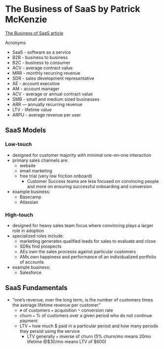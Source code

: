 # The Business of SaaS by Patrick McKenzie

[The Business of SaaS article](https://stripe.com/atlas/guides/business-of-saas)

Acronyms

- SaaS - software as a service
- B2B - business to business
- B2C - business to consumer
- ACV - average contract value
- MRR - monthly recurring revenue
- SDR - sales development representative
- AE - account executive
- AM - account manager
- ACV - average or annual contract value
- SMB - small and medium sized businesses
- ARR — annually recurring revenue
- LTV - lifetime value
- ARPU - average revenue per user

## SaaS Models

### Low-touch

- designed for customer majority with minimal one-on-one interaction
- primary sales channels are:
    - website
    - email marketing
    - free trial (very low friction onboard)
        - Customer Success teams are less focused on convincing people and more on ensuring successful onboarding and conversion
- example business:
    - Basecamp
    - Atlassian

### High-touch

- designed for heavy sales team focus where convincing plays a larger role in adoption
- specialized roles include:
  - marketing generates qualified leads for sales to evaluate and close
  - SDRs find prospects
  - AEs own the sales processs against particular customers
  - AMs own happiness and performance of an individualized portfolio of accounts
- example business:
    - Salesforce
    
## SaaS Fundamentals

- "one’s revenue, over the long term, is the number of customers times the average lifetime revenue per customer"
    - `#` of customers `=` acquisition `*` conversion rate
    - churn `=` % of customers over a given period who do not continue payment
    - LTV `=` how much $ paid in a particular period and how many periods they persist using the service
        - LTV generally `=` inverse of churn (5% churn/mo means 20mo lifetime @$30/mo means LTV of $600)
